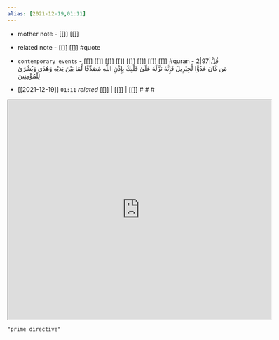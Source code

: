 ```yaml
---
alias: [2021-12-19,01:11]
---
```

- mother note - [[]] [[]]
- related note - [[]] [[]] #quote 
- `contemporary events` - [[]] [[]] [[]] [[]] [[]] [[]] [[]] [[]] #quran - 2|97|قُلْ مَن كَانَ عَدُوًّا لِّجِبْرِيلَ فَإِنَّهُ نَزَّلَهُ عَلَىٰ قَلْبِكَ بِإِذْنِ اللَّهِ مُصَدِّقًا لِّمَا بَيْنَ يَدَيْهِ وَهُدًى وَبُشْرَىٰ لِلْمُؤْمِنِينَ

- [[2021-12-19]]  `01:11` _related_ [[]] | [[]] | [[]] # # #

<iframe src="https://www.wikiwand.com/en/Prime_Directive" width="600" height="500" ></iframe>

```query
"prime directive"
```